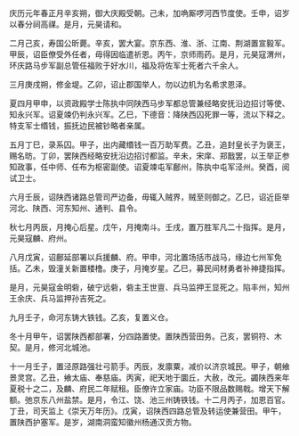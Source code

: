 庆历元年春正月辛亥朔，御大庆殿受朝。己未，加唃厮啰河西节度使。壬申，诏岁以春分祠高禖。是月，元昊请和。

二月己亥，寿国公昕薨。辛亥，罢大宴。京东西、淮、浙、江南、荆湖置宣毅军。甲辰，诏臣僚受外任者，毋得因临遣祈恩。丙午，京师雨药。是月，元昊寇渭州，环庆路马步军副总管任福败于好水川，福及将佐军士死者六千余人。

三月庚戌朔，修金堤。乙卯，诏止郡国举人，勿以边机为名希求恩泽。

夏四月甲申，以资政殿学士陈执中同陕西马步军都总管兼经略安抚沿边招讨等使、知永兴军。诏夏竦仍判永兴军。乙巳，下德音：降陕西囚死罪一等，流以下释之。特支军士缗钱，振抚边民被钞略者亲属。

五月丁巳，录系囚。甲子，出内藏缗钱一百万助军费。乙丑，追封皇长子为褒王，赐名昉。丁卯，罢陕西经略安抚沿边招讨都监。辛未，宋庠、郑戬罢，以王举正参知政事，任中师、任布为枢密副使。诏夏竦屯军鄜州，陈执中屯军泾州。癸酉，阅试卫士。

六月壬辰，诏陕西诸路总管司严边备，毋辄入贼界，贼至则御之。乙巳，诏近臣举河北、陕西、河东知州、通判、县令。

秋七月丙辰，月掩心后星。戊午，月掩南斗。壬戌，置万胜军凡二十指挥。是月，元昊寇麟、府州。

八月戊寅，诏鄜延部署以兵援麟、府。甲申，河北置场括市战马，缘边七州军免括。乙未，毁潼关新置楼橹。庚子，月掩岁星。乙巳，募民间材勇者补神捷指挥。

是月，元昊寇金明砦，破宁远砦，砦主王世亶、兵马监押王显死之。陷丰州，知州王余庆、兵马监押孙吉死之。

九月壬子，命河东铸大铁钱。乙亥，复置义仓。

冬十月甲午，诏罢陕西都部署，分四路置使。置陕西营田务。己亥，罢铜符、木契。是月，修河北城池。

十一月壬子，置泾原路强壮弓箭手。丙辰，发廪粟，减价以济京城民。甲子，朝飨景灵宫。乙丑，飨太庙、奉慈庙。丙寅，祀天地于圜丘，大赦，改元。蠲陕西来年夏税十之二，及麟、府民二年赋租。臣僚许立家庙。功臣不限品数赐戟。增天下解额。弛京东八州盐禁。是月，令江、饶、池三州铸铁钱。十二月丙子，加恩百官。丁丑，司天监上《崇天万年历》。戊寅，诏陕西四路总管及转运使兼营田。甲午，置陕西护塞军。是岁，湖南洞蛮知徽州杨通汉贡方物。